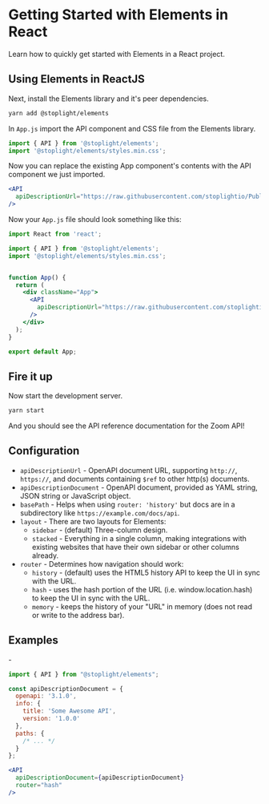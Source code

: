 # Getting Started with Elements in React

Learn how to quickly get started with Elements in a React project.

## Using Elements in ReactJS

Next, install the Elements library and it's peer dependencies.

```bash
yarn add @stoplight/elements
```

In `App.js` import the API component and CSS file from the Elements library.

<!-- title: App.js -->
```jsx
import { API } from '@stoplight/elements';
import '@stoplight/elements/styles.min.css';
```

Now you can replace the existing App component's contents with the API component we just imported.

<!-- title: App.js -->
```jsx
<API
  apiDescriptionUrl="https://raw.githubusercontent.com/stoplightio/Public-APIs/master/reference/zoom/openapi.yaml"
/>
```

Now your `App.js` file should look something like this:

<!-- title: App.js -->
```jsx
import React from 'react';

import { API } from '@stoplight/elements';
import '@stoplight/elements/styles.min.css';


function App() {
  return (
    <div className="App">
      <API
        apiDescriptionUrl="https://raw.githubusercontent.com/stoplightio/Public-APIs/master/reference/zoom/openapi.yaml"
      />
    </div>
  );
}

export default App;
```

## Fire it up

Now start the development server.

```bash
yarn start
```

And you should see the API reference documentation for the Zoom API!

## Configuration

- `apiDescriptionUrl` - OpenAPI document URL, supporting `http://`, `https://`, and documents containing `$ref` to other http(s) documents.
- `apiDescriptionDocument` - OpenAPI document, provided as YAML string, JSON string or JavaScript object.
- `basePath` - Helps when using `router: 'history'` but docs are in a subdirectory like `https://example.com/docs/api`.
- `layout` - There are two layouts for Elements:
  - `sidebar` - (default) Three-column design.
  - `stacked` - Everything in a single column, making integrations with existing websites that have their own sidebar or other columns already.
- `router` -  Determines how navigation should work:
  - `history` - (default) uses the HTML5 history API to keep the UI in sync with the URL.
  - `hash` - uses the hash portion of the URL (i.e. window.location.hash) to keep the UI in sync with the URL.
  - `memory` - keeps the history of your "URL" in memory (does not read or write to the address bar).

## Examples

-<!-- title: React Component with API Description Provided as a URL -->

<API
  apiDescriptionUrl="https://raw.githubusercontent.com/stoplightio/Public-APIs/master/eference/zoom/openapi.yaml"
  router="hash"
/>


<!-- title: React Component with API Description Provided Directly -->

```jsx
import { API } from "@stoplight/elements";

const apiDescriptionDocument = {
  openapi: '3.1.0',
  info: {
    title: 'Some Awesome API',
    version: '1.0.0'
  },
  paths: {
    /* ... */
  }
};

<API
  apiDescriptionDocument={apiDescriptionDocument}
  router="hash"
/>
